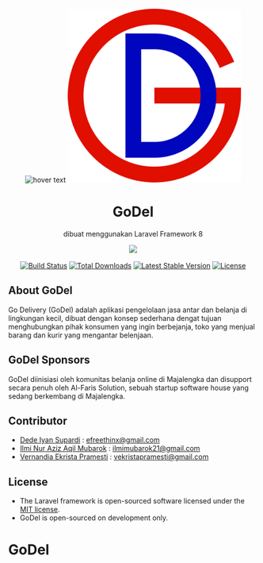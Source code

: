 <p align="center">
  <img src="your_relative_path_here" width="350" title="hover text">
  <img src="/public/godel/logo/godel1.png" width="350" alt="accessibility text">
</p>

<h1 align="center"> GoDel </h1>
<p align="center">dibuat menggunakan Laravel Framework 8</p>

<p align="center"><a href="https://laravel.com" target="_blank"><img src="https://raw.githubusercontent.com/laravel/art/master/logo-lockup/5%20SVG/2%20CMYK/1%20Full%20Color/laravel-logolockup-cmyk-red.svg" width="400"></a></p>

<p align="center">
<a href="https://travis-ci.org/laravel/framework"><img src="https://travis-ci.org/laravel/framework.svg" alt="Build Status"></a>
<a href="https://packagist.org/packages/laravel/framework"><img src="https://img.shields.io/packagist/dt/laravel/framework" alt="Total Downloads"></a>
<a href="https://packagist.org/packages/laravel/framework"><img src="https://img.shields.io/packagist/v/laravel/framework" alt="Latest Stable Version"></a>
<a href="https://packagist.org/packages/laravel/framework"><img src="https://img.shields.io/packagist/l/laravel/framework" alt="License"></a>
</p>

## About GoDel
Go Delivery (GoDel) adalah aplikasi pengelolaan jasa antar dan belanja di lingkungan kecil, dibuat dengan konsep sederhana dengat tujuan menghubungkan pihak konsumen yang ingin berbejanja, toko yang menjual barang dan kurir yang mengantar belenjaan.

## GoDel Sponsors

GoDel diinisiasi oleh komunitas belanja online di Majalengka dan disupport secara penuh oleh Al-Faris Solution, sebuah startup software house yang sedang berkembang di Majalengka.

## Contributor

- <a href="https://github.com/efreethinx">Dede Iyan Supardi</a> : efreethinx@gmail.com
- <a href="https://github.com/IlmiMubarok21">Ilmi Nur Aziz Aqil Mubarok</a> : ilmimubarok21@gmail.com
- <a href="https://github.com/VernandiaEkristaPramesti">Vernandia Ekrista Pramesti</a> : vekristapramesti@gmail.com

## License

- The Laravel framework is open-sourced software licensed under the [MIT license](https://opensource.org/licenses/MIT).
- GoDel is open-sourced on development only.

# GoDel
